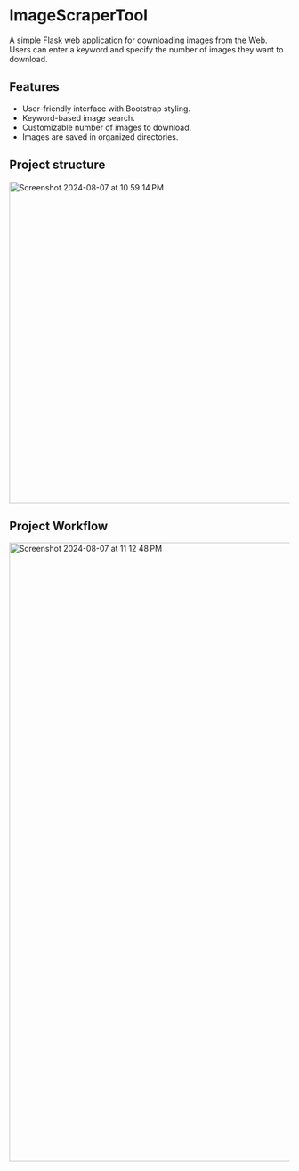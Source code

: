 # ImageScraperTool
A simple Flask web application for downloading images from the Web. Users can enter a keyword and specify the number of images they want to download.

## Features

- User-friendly interface with Bootstrap styling.
- Keyword-based image search.
- Customizable number of images to download.
- Images are saved in organized directories.


## Project structure

<img width="578" alt="Screenshot 2024-08-07 at 10 59 14 PM" src="https://github.com/user-attachments/assets/e7de0d92-9edf-4d9b-85d1-3e5ad7d3c71d">


## Project Workflow
<img width="1113" alt="Screenshot 2024-08-07 at 11 12 48 PM" src="https://github.com/user-attachments/assets/90df4bfa-074b-48f1-9020-c68bf0c9075e">


